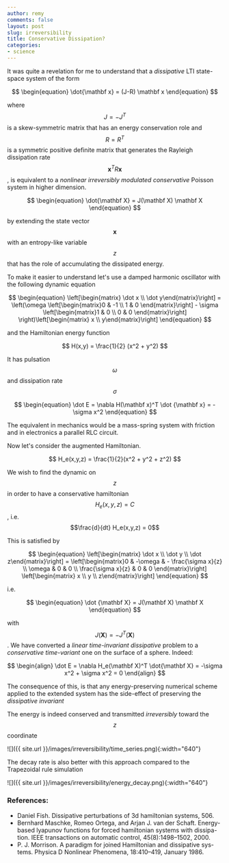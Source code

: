 ```yaml
---
author: remy
comments: false
layout: post
slug: irreversibility
title: Conservative Dissipation?
categories:
- science
---
```


It was quite a revelation for me to understand that a _dissipative_ LTI state-space system of the form

$$
	\begin{equation}
		\dot{\mathbf x} = (J-R) \mathbf x
	\end{equation}
$$

where $$J = -J^T$$ is a skew-symmetric matrix that has an energy conservation role and $$R = R^T$$ is a symmetric positive definite matrix that generates the Rayleigh dissipation rate $$\mathbf x^T R \mathbf x$$, is equivalent to a _nonlinear irreversibly modulated conservative_ Poisson system in higher dimension. 

$$
	\begin{equation}
		\dot{\mathbf X} = J(\mathbf X) \mathbf X
	\end{equation}
$$

by extending the state vector $$\mathbf x$$ with an entropy-like variable $$z$$ that has the role of accumulating the dissipated energy.

To make it easier to understand let's use a damped harmonic oscillator with the following dynamic equation

$$
	\begin{equation}
	\left[\begin{matrix} \dot x \\ \dot y\end{matrix}\right] = \left(\omega \left[\begin{matrix}0 & -1 \\  1 & 0 \end{matrix}\right] - \sigma \left[\begin{matrix}1 & 0 \\ 0 & 0 \end{matrix}\right] \right)\left[\begin{matrix} x \\ y\end{matrix}\right]
	\end{equation}
$$

and the Hamiltonian energy function 

$$
	H(x,y) = \frac{1}{2} (x^2 + y^2)
$$

It has pulsation $$\omega$$ and dissipation rate $$\sigma$$

$$
	\begin{equation}
		\dot E = \nabla H(\mathbf x)^T \dot {\mathbf x} = -\sigma x^2
	\end{equation}
$$

The equivalent in mechanics would be a mass-spring system with friction and in electronics a parallel RLC circuit.

Now let's consider the augmented Hamiltonian.

$$
	H_e(x,y,z) = \frac{1}{2}(x^2 + y^2 + z^2)
$$ 

We wish to find the dynamic on $$z$$ in order to have a conservative hamiltonian $$H_e(x,y,z) = C$$, i.e. $$\frac{d}{dt} H_e(x,y,z) = 0$$

This is satisfied by

$$
	\begin{equation}
		\left[\begin{matrix} \dot x \\ \dot y \\ \dot z\end{matrix}\right] =  \left[\begin{matrix}0 & -\omega & - \frac{\sigma x}{z} \\  \omega & 0 & 0 \\ \frac{\sigma x}{z} & 0 & 0 \end{matrix}\right] \left[\begin{matrix} x \\ y \\ z\end{matrix}\right]
	\end{equation}
$$

i.e.

$$
	\begin{equation}
		\dot {\mathbf X} = J(\mathbf X) \mathbf X
	\end{equation}
$$

with $$J(\mathbf X) =-J^T(\mathbf X)$$. We have converted a _linear time-invariant dissipative_ problem to a _conservative time-variant_ one on the surface of a sphere. Indeed:

$$
	\begin{align}
		\dot E = \nabla H_e(\mathbf X)^T \dot{\mathbf X} = -\sigma x^2 + \sigma x^2 = 0 
	\end{align}
$$

The consequence of this, is that any energy-preserving numerical scheme applied to the extended system has the side-effect of preserving the _dissipative invariant_

The energy is indeed conserved and transmitted _irreversibly_ toward the $$z$$ coordinate

![]({{ site.url }}/images/irreversibility/time_series.png){:width="640"}

The decay rate is also better with this approach compared to the Trapezoidal rule simulation

![]({{ site.url }}/images/irreversibility/energy_decay.png){:width="640"}


### References:

- Daniel Fish. Dissipative perturbations of 3d hamiltonian systems, 506.
- Bernhard Maschke, Romeo Ortega, and Arjan J. van der Schaft. Energy- based lyapunov functions for forced hamiltonian systems with dissipa- tion. IEEE transactions on automatic control, 45(8):1498–1502, 2000.
- P. J. Morrison. A paradigm for joined Hamiltonian and dissipative sys- tems. Physica D Nonlinear Phenomena, 18:410–419, January 1986.


